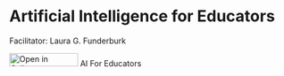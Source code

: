 # Artificial Intelligence for Educators

Facilitator: Laura G. Funderburk 

<a href="https://hub.callysto.ca/jupyter/hub/user-redirect/git-pull?repo=https%3A%2F%2Fgithub.com%2Fcallysto%2FBCSTAC-2021&branch=main&urlpath=notebooks/BCSTAC-2021/ai-for-educators-.ipynb&depth=1" target="_parent"><img src="https://raw.githubusercontent.com/callysto/curriculum-notebooks/master/open-in-callysto-button.svg?sanitize=true" width="123" height="24" alt="Open in Callysto"></a> AI For Educators


